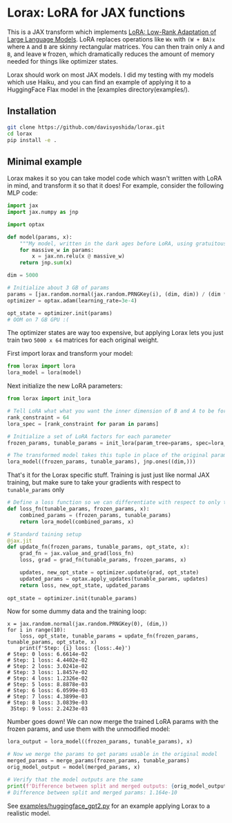 # Lorax: LoRA for JAX functions
This is a JAX transform which implements [LoRA: Low-Rank Adaptation of Large Language Models](https://arxiv.org/abs/2106.09685). LoRA replaces operations like `Wx` with `(W + BA)x` where `A` and `B` are skinny rectangular matrices. You can then train only `A` and `B`, and leave `W` frozen, which dramatically reduces the amount of memory needed for things like optimizer states.

Lorax should work on most JAX models. I did my testing with my models which use Haiku, and you can find an example of applying it to a HuggingFace Flax model in the [examples directory(examples/).

## Installation 

```bash
git clone https://github.com/davisyoshida/lorax.git
cd lorax
pip install -e .
```

## Minimal example
Lorax makes it so you can take model code which wasn't written with LoRA in mind, and transform it so that it does! For example, consider the following MLP code:

```python
import jax
import jax.numpy as jnp

import optax

def model(params, x):
    """My model, written in the dark ages before LoRA, using gratuitous amounts of VRAM when trained"""
    for massive_w in params:
        x = jax.nn.relu(x @ massive_w)
    return jnp.sum(x)

dim = 5000

# Initialize about 3 GB of params
params = [jax.random.normal(jax.random.PRNGKey(i), (dim, dim)) / (dim ** 0.5) for i in range(30)]
optimizer = optax.adam(learning_rate=3e-4)

opt_state = optimizer.init(params)
# OOM on 7 GB GPU :(
```

The optimizer states are way too expensive, but applying Lorax lets you just train two `5000 x 64` matrices for each original weight.

First import lorax and transform your model:
```python
from lorax import lora
lora_model = lora(model)
```

Next initialize the new LoRA parameters:
```python
from lorax import init_lora

# Tell LoRA what what you want the inner dimension of B and A to be for each parameter
rank_constraint = 64
lora_spec = [rank_constraint for param in params]

# Initialize a set of LoRA factors for each parameter
frozen_params, tunable_params = init_lora(param_tree=params, spec=lora_spec, rng=jax.random.PRNGKey(0))

# The transformed model takes this tuple in place of the original params
lora_model((frozen_params, tunable_params), jnp.ones((dim,)))
```

That's it for the Lorax specific stuff. Training is just just like normal JAX training, but make sure to take your gradients with respect to `tunable_params` only
```python
# Define a loss function so we can differentiate with respect to only the tunable params
def loss_fn(tunable_params, frozen_params, x):
    combined_params = (frozen_params, tunable_params)
    return lora_model(combined_params, x)

# Standard taining setup
@jax.jit
def update_fn(frozen_params, tunable_params, opt_state, x):
    grad_fn = jax.value_and_grad(loss_fn)
    loss, grad = grad_fn(tunable_params, frozen_params, x)

    updates, new_opt_state = optimizer.update(grad, opt_state)
    updated_params = optax.apply_updates(tunable_params, updates)
    return loss, new_opt_state, updated_params
    
opt_state = optimizer.init(tunable_params)
```

Now for some dummy data and the training loop:
```
x = jax.random.normal(jax.random.PRNGKey(0), (dim,))
for i in range(10):
    loss, opt_state, tunable_params = update_fn(frozen_params, tunable_params, opt_state, x)
    print(f'Step: {i} loss: {loss:.4e}')
# Step: 0 loss: 6.6614e-02
# Step: 1 loss: 4.4402e-02
# Step: 2 loss: 3.0241e-02
# Step: 3 loss: 1.8457e-02
# Step: 4 loss: 1.2326e-02
# Step: 5 loss: 8.8878e-03
# Step: 6 loss: 6.0599e-03
# Step: 7 loss: 4.3899e-03
# Step: 8 loss: 3.0839e-03
 3Step: 9 loss: 2.2423e-03
```

Number goes down! We can now merge the trained LoRA params with the frozen params, and use them with the unmodified model:
```python
lora_output = lora_model((frozen_params, tunable_params), x)

# Now we merge the params to get params usable in the original model
merged_params = merge_params(frozen_params, tunable_params)
orig_model_output = model(merged_params, x)

# Verify that the model outputs are the same
print(f'Difference between split and merged outputs: {orig_model_output - lora_output:.3e}')
# Difference between split and merged params: 1.164e-10
```

See [examples/huggingface_gpt2.py](examples/huggingface_gpt2.py) for an example applying Lorax to a realistic model.
